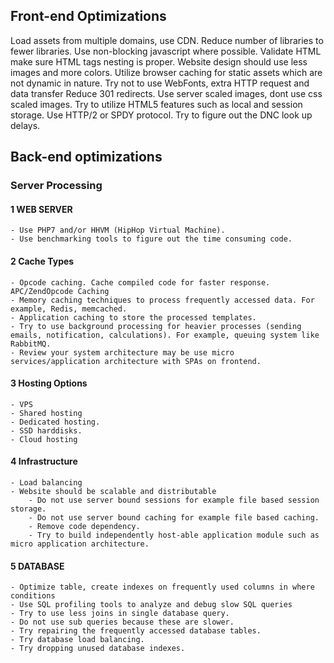 ## Front-end Optimizations
Load assets from multiple domains, use CDN.
Reduce number of libraries to fewer libraries.
Use non-blocking javascript where possible.
Validate HTML make sure HTML tags nesting is proper.
Website design should use less images and more colors.
Utilize browser caching for static assets which are not dynamic in nature.
Try not to use WebFonts, extra HTTP request and data transfer
Reduce 301 redirects.
Use server scaled images, dont use css scaled images.
Try to utilize HTML5 features such as local and session storage.
Use HTTP/2 or SPDY protocol.
Try to figure out the DNC look up delays.

## Back-end optimizations

### Server Processing

#### 1 WEB SERVER
    - Use PHP7 and/or HHVM (HipHop Virtual Machine).
    - Use benchmarking tools to figure out the time consuming code.
#### 2 Cache Types
    - Opcode caching. Cache compiled code for faster response. APC/ZendOpcode Caching
    - Memory caching techniques to process frequently accessed data. For example, Redis, memcached.
    - Application caching to store the processed templates.
    - Try to use background processing for heavier processes (sending emails, notification, calculations). For example, queuing system like RabbitMQ.
    - Review your system architecture may be use micro services/application architecture with SPAs on frontend.
#### 3 Hosting Options
    - VPS
    - Shared hosting
    - Dedicated hosting.
    - SSD harddisks.
    - Cloud hosting
#### 4 Infrastructure
    - Load balancing
    - Website should be scalable and distributable
        - Do not use server bound sessions for example file based session storage.
        - Do not use server bound caching for example file based caching.
        - Remove code dependency.
        - Try to build independently host-able application module such as micro application architecture.
 #### 5 DATABASE
    - Optimize table, create indexes on frequently used columns in where conditions
    - Use SQL profiling tools to analyze and debug slow SQL queries
    - Try to use less joins in single database query.
    - Do not use sub queries because these are slower.
    - Try repairing the frequently accessed database tables.
    - Try database load balancing.
    - Try dropping unused database indexes.
